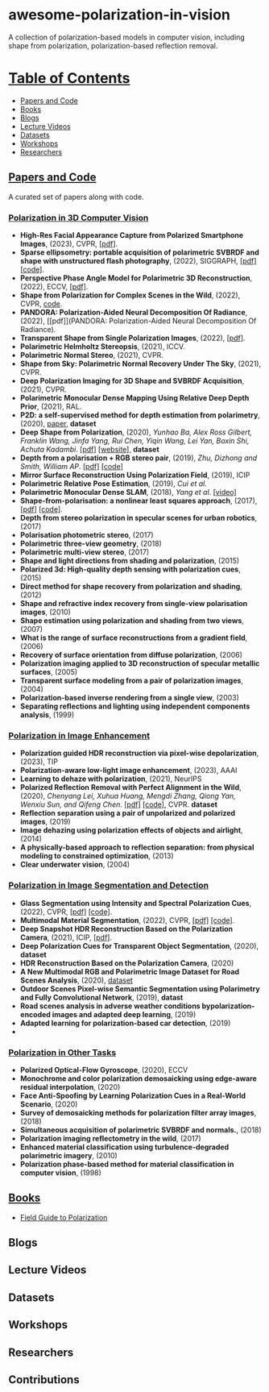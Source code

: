 # awesome-polarization-in-vision
A collection of polarization-based models in computer vision, including shape from polarization, polarization-based reflection removal.

# [Table of Contents]()

* [Papers and Code](#Papers-and-Code)
* [Books](#Books)
* [Blogs](#Blogs)
* [Lecture Videos]()
* [Datasets](#Datasets)
* [Workshops](#Workshops)
* [Researchers](#Researchers)


## [Papers and Code]()

A curated set of papers along with code.


### [Polarization in 3D Computer Vision]()
* __High-Res Facial Appearance Capture from Polarized Smartphone Images__, (2023), CVPR, [[pdf]](https://arxiv.org/pdf/2212.01160.pdf).
* __Sparse ellipsometry: portable acquisition of polarimetric SVBRDF and shape with unstructured flash photography__, (2022), SIGGRAPH, [[pdf]](https://dl.acm.org/doi/pdf/10.1145/3528223.3530075) [[code]](https://github.com/KAIST-VCLAB/SparseEllipsometry.git).
* __Perspective Phase Angle Model for Polarimetric 3D Reconstruction__, (2022), ECCV, [[pdf]](https://arxiv.org/pdf/2207.09629v2).
* __Shape from Polarization for Complex Scenes in the Wild__, (2022), CVPR, [code](https://github.com/ChenyangLEI/sfp-wild). 
* __PANDORA: Polarization-Aided Neural Decomposition Of Radiance__, (2022), [[pdf]](PANDORA: Polarization-Aided Neural Decomposition Of Radiance).
* __Transparent Shape from Single Polarization Images__, (2022), [[pdf]](https://arxiv.org/pdf/2204.06331v4).
* __Polarimetric Helmholtz Stereopsis__, (2021), ICCV. 
* __Polarimetric Normal Stereo__, (2021), CVPR. 
* __Shape from Sky: Polarimetric Normal Recovery Under The Sky__, (2021), CVPR. 
* __Deep Polarization Imaging for 3D Shape and SVBRDF Acquisition__, (2021), CVPR. 
* __Polarimetric Monocular Dense Mapping Using Relative Deep Depth Prior__, (2021), RAL. 
* __P2D: a self-supervised method for depth estimation from polarimetry__, (2020), [paper](https://arxiv.org/pdf/2007.07567.pdf), **dataset**
* __Deep Shape from Polarization__, (2020), _Yunhao Ba, Alex Ross Gilbert, Franklin Wang, Jinfa Yang, Rui Chen, Yiqin Wang, Lei Yan, Boxin Shi, Achuta Kadambi_. [[pdf]](https://arxiv.org/abs/1903.10210) [[website]](https://visual.ee.ucla.edu/deepsfp.htm), **dataset**
* __Depth from a polarisation + RGB stereo pair__, (2019), _Zhu, Dizhong and Smith, William AP_. [[pdf]](https://arxiv.org/abs/1903.12061) [[code]](https://github.com/AmosZhu/CVPR2019) 
* __Mirror Surface Reconstruction Using Polarization Field__, (2019), ICIP
* __Polarimetric Relative Pose Estimation__, (2019), _Cui et al._
* __Polarimetric Monocular Dense SLAM__, (2018), _Yang et al_. [[video]](https://www.bilibili.com/video/BV1QL41177Sd)
* __Shape-from-polarisation: a nonlinear least squares approach__, (2017), [[pdf]](https://openaccess.thecvf.com/content_ICCV_2017_workshops/papers/w43/Yu_Shape-From-Polarisation_A_Nonlinear_ICCV_2017_paper.pdf) [[code]](https://github.com/waps101/polarisation_optimisation).
* __Depth from stereo polarization in specular scenes for urban robotics__, (2017)
* __Polarisation photometric stereo__, (2017)
* __Polarimetric three-view geometry__, (2018)
* __Polarimetric multi-view stereo__, (2017)
* __Shape and light directions from shading and polarization__, (2015)
* __Polarized 3d: High-quality depth sensing with polarization cues__, (2015)
* __Direct method for shape recovery from polarization and shading__, (2012)
* __Shape and refractive index recovery from single-view polarisation images__, (2010)
* __Shape estimation using polarization and shading from two views__, (2007)
* __What is the range of surface reconstructions from a gradient field__,  (2006)
* __Recovery of surface orientation from diffuse polarization__, (2006)
* __Polarization imaging applied to 3D reconstruction of specular metallic surfaces__, (2005)
* __Transparent surface modeling from a pair of polarization images__, (2004)
* __Polarization-based inverse rendering from a single view__, (2003)
* __Separating reflections and lighting using independent components analysis__, (1999)




### [Polarization in Image Enhancement]()
* __Polarization guided HDR reconstruction via pixel-wise depolarization__, (2023), TIP
* __Polarization-aware low-light image enhancement__, (2023), AAAI
* __Learning to dehaze with polarization__, (2021), NeurIPS
* __Polarized Reflection Removal with Perfect Alignment in the Wild__, (2020), _Chenyang Lei, Xuhua Huang, Mengdi Zhang, Qiong Yan, Wenxiu Sun, and Qifeng Chen_. [[pdf]](https://cqf.io/papers/Polarized_Reflection_Removal_CVPR2020.pdf) [[code]](https://github.com/ChenyangLEI/CVPR2020-Polarized-Reflection-Removal-with-Perfect-Alignment), CVPR. **dataset**
* __Reflection separation using a pair of unpolarized and polarized images__, (2019)
* __Image dehazing using polarization effects of objects and airlight__, (2014)
* __A physically-based approach to reflection separation: from physical modeling to constrained optimization__, (2013)
* __Clear underwater vision__, (2004)

### [Polarization in Image Segmentation and Detection]()

* __Glass Segmentation using Intensity and Spectral Polarization Cues__, (2022), CVPR, [[pdf]](https://openaccess.thecvf.com/content/CVPR2022/papers/Mei_Glass_Segmentation_Using_Intensity_and_Spectral_Polarization_Cues_CVPR_2022_paper.pdf) [[code]](https://github.com/Mhaiyang/CVPR2022_PGSNet).
* __Multimodal Material Segmentation__, (2022), CVPR, [[pdf]](https://vision.ist.i.kyoto-u.ac.jp/pubs/YLiang_CVPR22.pdf) [[code]](https://github.com/kyotovision-public/multimodal-material-segmentation).
* __Deep Snapshot HDR Reconstruction Based on the Polarization Camera__, (2021), ICIP, [[pdf]](https://arxiv.org/abs/2105.05824).
* __Deep Polarization Cues for Transparent Object Segmentation__, (2020), **dataset**
* __HDR Reconstruction Based on the Polarization Camera__, (2020)
* __A New Multimodal RGB and Polarimetric Image Dataset for Road Scenes Analysis__, (2020), [dataset](http://pagesperso.litislab.fr/rblin/databases/)
* __Outdoor Scenes Pixel-wise Semantic Segmentation using Polarimetry and Fully Convolutional Network__, (2019), **datast**
* __Road scenes analysis in adverse weather conditions bypolarization-encoded images and adapted deep learning__, (2019)
* __Adapted learning for polarization-based car detection__, (2019)
* 


### [Polarization in Other Tasks]()

* __Polarized Optical-Flow Gyroscope__, (2020), ECCV
* __Monochrome and color polarization demosaicking using edge-aware residual interpolation__, (2020)
* __Face Anti-Spoofing by Learning Polarization Cues in a Real-World Scenario__, (2020)
* __Survey of demosaicking methods for polarization filter array images__, (2018)
* __Simultaneous acquisition of polarimetric SVBRDF and normals.__, (2018)
* __Polarization imaging reflectometry in the wild__, (2017)
* __Enhanced material classification using turbulence-degraded polarimetric imagery__, (2010)
* __Polarization phase-based method for material classification in computer vision__, (1998)


## [Books]()

* [Field Guide to Polarization](https://www.spiedigitallibrary.org/ebooks/FG/Field-Guide-to-Polarization/eISBN-9780819478207/10.1117/3.626141)




## Blogs



## Lecture Videos 





## Datasets



## Workshops



## Researchers



## Contributions

